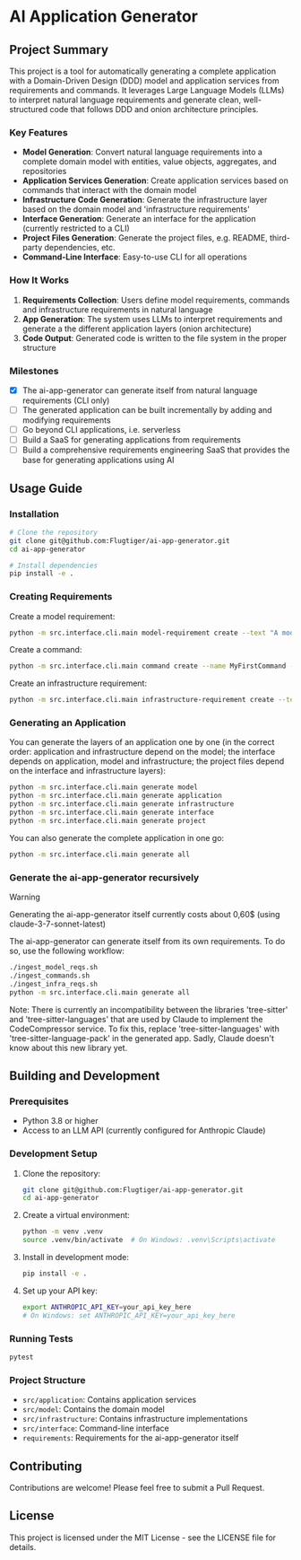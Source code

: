 # AI Application Generator

## Project Summary

This project is a tool for automatically generating a complete application with a Domain-Driven Design (DDD) model and application services from requirements and commands. It leverages Large Language Models (LLMs) to interpret natural language requirements and generate clean, well-structured code that follows DDD and onion architecture principles.

### Key Features

- **Model Generation**: Convert natural language requirements into a complete domain model with entities, value objects, aggregates, and repositories
- **Application Services Generation**: Create application services based on commands that interact with the domain model
- **Infrastructure Code Generation**: Generate the infrastructure layer based on the domain model and 'infrastructure requirements'
- **Interface Generation**: Generate an interface for the application (currently restricted to a CLI)
- **Project Files Generation**: Generate the project files, e.g. README, third-party dependencies, etc.
- **Command-Line Interface**: Easy-to-use CLI for all operations

### How It Works

1. **Requirements Collection**: Users define model requirements, commands and infrastructure requirements in natural language
2. **App Generation**: The system uses LLMs to interpret requirements and generate a the different application layers (onion architecture)
3. **Code Output**: Generated code is written to the file system in the proper structure

### Milestones

- [x] The ai-app-generator can generate itself from natural language requirements (CLI only)
- [ ] The generated application can be built incrementally by adding and modifying requirements
- [ ] Go beyond CLI applications, i.e. serverless
- [ ] Build a SaaS for generating applications from requirements
- [ ] Build a comprehensive requirements engineering SaaS that provides the base for generating applications using AI

## Usage Guide

### Installation

```bash
# Clone the repository
git clone git@github.com:Flugtiger/ai-app-generator.git
cd ai-app-generator

# Install dependencies
pip install -e .
```

### Creating Requirements

Create a model requirement:

```bash
python -m src.interface.cli.main model-requirement create --text "A model requirement"
```

Create a command:

```bash
python -m src.interface.cli.main command create --name MyFirstCommand --description "A command description"
```

Create an infrastructure requirement:

```bash
python -m src.interface.cli.main infrastructure-requirement create --text "An infra requirement"
```

### Generating an Application

You can generate the layers of an application one by one (in the correct order: application and infrastructure depend on the model; the interface depends on application, model and infrastructure; the project files depend on the interface and infrastructure layers):

```bash
python -m src.interface.cli.main generate model
python -m src.interface.cli.main generate application
python -m src.interface.cli.main generate infrastructure
python -m src.interface.cli.main generate interface
python -m src.interface.cli.main generate project
```

You can also generate the complete application in one go:

```bash
python -m src.interface.cli.main generate all
```

### Generate the ai-app-generator recursively

> [!WARNING]
> Generating the ai-app-generator itself currently costs about 0,60$ (using claude-3-7-sonnet-latest)

The ai-app-generator can generate itself from its own requirements. To do so, use the following workflow:

```bash
./ingest_model_reqs.sh
./ingest_commands.sh
./ingest_infra_reqs.sh
python -m src.interface.cli.main generate all
```

Note: There is currently an incompatibility between the libraries 'tree-sitter' and 'tree-sitter-languages' that are used by Claude to implement the CodeCompressor service. To fix this, replace 'tree-sitter-languages' with 'tree-sitter-language-pack' in the generated app. Sadly, Claude doesn't know about this new library yet.

## Building and Development

### Prerequisites

- Python 3.8 or higher
- Access to an LLM API (currently configured for Anthropic Claude)

### Development Setup

1. Clone the repository:

   ```bash
   git clone git@github.com:Flugtiger/ai-app-generator.git
   cd ai-app-generator
   ```

2. Create a virtual environment:

   ```bash
   python -m venv .venv
   source .venv/bin/activate  # On Windows: .venv\Scripts\activate
   ```

3. Install in development mode:

   ```bash
   pip install -e .
   ```

4. Set up your API key:
   ```bash
   export ANTHROPIC_API_KEY=your_api_key_here
   # On Windows: set ANTHROPIC_API_KEY=your_api_key_here
   ```

### Running Tests

```bash
pytest
```

### Project Structure

- `src/application`: Contains application services
- `src/model`: Contains the domain model
- `src/infrastructure`: Contains infrastructure implementations
- `src/interface`: Command-line interface
- `requirements`: Requirements for the ai-app-generator itself

## Contributing

Contributions are welcome! Please feel free to submit a Pull Request.

## License

This project is licensed under the MIT License - see the LICENSE file for details.
